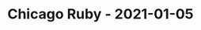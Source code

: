 ---
layout: post
title: Chicago Ruby - 2021-01-05
datetime: '2021-01-05T18:00:00-06:00'
name: Chicago Ruby
external_url: https://www.meetup.com/ChicagoRuby/events/pjfxvrycccbhb/
online_event: false
year_month: 2021-01
---